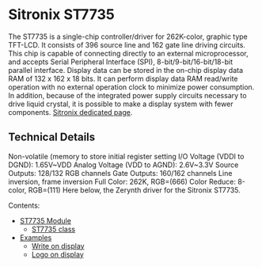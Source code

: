 # Sitronix ST7735

The ST7735 is a single-chip controller/driver for 262K-color, graphic type TFT-LCD. It consists of 396 source line and 162 gate line driving circuits. This chip is capable of connecting directly to an external microprocessor, and accepts Serial Peripheral Interface (SPI), 8-bit/9-bit/16-bit/18-bit parallel interface. Display data can be stored in the on-chip display data RAM of 132 x 162 x 18 bits. It can perform display data RAM read/write operation with no external operation clock to minimize power consumption. In addition, because of the integrated power supply circuits necessary to drive liquid crystal, it is possible to make a display system with fewer components. [Sitronix dedicated page](https://www.sitronix.com.tw/en/products/display-driver-ic/).

## Technical Details

Non-volatile (memory to store initial register setting
I/O Voltage (VDDI to DGND): 1.65V~VDD
Analog Voltage (VDD to AGND): 2.6V~3.3V
Source Outputs: 128/132 RGB channels
Gate Outputs: 160/162 channels
Line inversion, frame inversion
Full Color: 262K, RGB=(666)
Color Reduce: 8-color, RGB=(111)
Here below, the Zerynth driver for the Sitronix ST7735.

Contents:

- [ST7735 Module](/reference/libs/sitronix/docs/st7735_module.md)
    - [ST7735 class](/reference/libs/sitronix/docs/st7735_module.md)
- [Examples](/reference/libs/sitronix/docs/examples.md)
    - [Write on display](/reference/libs/sitronix/docs/examples.md)
    - [Logo on display](/reference/libs/sitronix/docs/examples.md)
